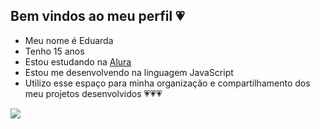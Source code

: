 ## Bem vindos ao meu perfil 💗

- Meu nome é Eduarda
- Tenho 15 anos
- Estou estudando na [Alura](https//www.com.br)
- Estou me desenvolvendo na linguagem JavaScript
- Utilizo esse espaço para minha organização e compartilhamento dos meu projetos desenvolvidos
  💗💗💗



![](https://media1.tenor.com/m/ogynH6xuQ10AAAAC/shy.gif)
